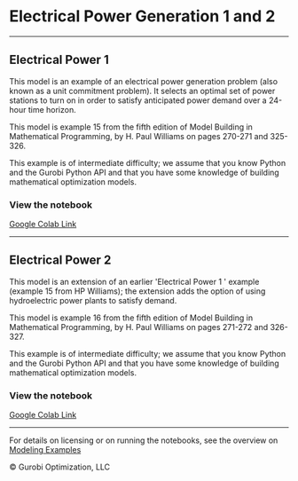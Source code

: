 # Electrical Power Generation 1 and 2

---
## Electrical Power 1

This model is an example of an electrical power generation problem (also known as a unit commitment problem). It selects 
an optimal set of power stations to turn on in order to satisfy anticipated power demand over a 24-hour time horizon.

This model is example 15 from the fifth edition of Model Building in Mathematical Programming, by H. Paul Williams on 
pages 270-271 and 325-326.

This example is of intermediate difficulty; we assume that you know Python and the Gurobi Python API and that you have 
some knowledge of building mathematical optimization models.

### View the notebook

[Google Colab Link](https://colab.research.google.com/github/Gurobi/modeling-examples/blob/master/electrical_power_generation_1_2/electrical_power_1.ipynb)

---
## Electrical Power 2

This model is an extension of an earlier 'Electrical Power 1 ' example (example 15 from HP Williams); the extension adds 
the option of using hydroelectric power plants to satisfy demand.

This model is example 16 from the fifth edition of Model Building in Mathematical Programming, by H. Paul Williams on 
pages 271-272 and 326-327.

This example is of intermediate difficulty; we assume that you know Python and the Gurobi Python API and that you have 
some knowledge of building mathematical optimization models.

### View the notebook

[Google Colab Link](https://colab.research.google.com/github/Gurobi/modeling-examples/blob/master/electrical_power_generation_1_2/electrical_power2.ipynb)

----
For details on licensing or on running the notebooks, see the overview on [Modeling Examples](../)

© Gurobi Optimization, LLC